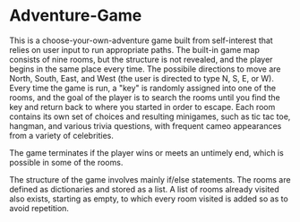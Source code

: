# Adventure-Game

This is a choose-your-own-adventure game built from self-interest that relies on user input to run appropriate paths. The built-in game map consists of nine rooms, but the structure is not revealed, and the player begins in the same place every time. The possibile directions to move are North, South, East, and West (the user is directed to type N, S, E, or W). Every time the game is run, a "key" is randomly assigned into one of the rooms, and the goal of the player is to search the rooms until you find the key and return back to where you started in order to escape. Each room contains its own set of choices and resulting minigames, such as tic tac toe, hangman, and various trivia questions, with frequent cameo appearances from a variety of celebrities. 

The game terminates if the player wins or meets an untimely end, which is possible in some of the rooms. 

The structure of the game involves mainly if/else statements. The rooms are defined as dictionaries and stored as a list. A list of rooms already visited also exists, starting as empty, to which every room visited is added so as to avoid repetition. 
